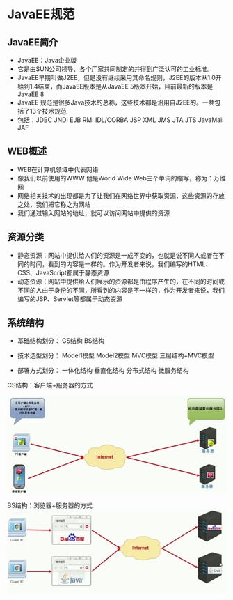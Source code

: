 # JavaEE规范

## JavaEE简介
* JavaEE：Java企业版
* 它是由SUN公司领导、各个厂家共同制定的并得到广泛认可的工业标准。
* JavaEE早期叫做J2EE，但是没有继续采用其命名规则，J2EE的版本从1.0开始到1.4结束，而JavaEE版本是从JavaEE 5版本开始，目前最新的版本是JavaEE 8
* JavaEE 规范是很多Java技术的总称，这些技术都是沿用自J2EE的。一共包括了13个技术规范
* 包括：JDBC JNDI EJB RMI IDL/CORBA JSP XML JMS JTA JTS JavaMail JAF
  
## WEB概述
* WEB在计算机领域中代表网络
* 像我们以前使用的WWW 他是World Wide Web三个单词的缩写，称为：万维网
* 网络相关技术的出现都是为了让我们在网络世界中获取资源，这些资源的存放之处，我们把它称之为网站
* 我们通过输入网站的地址，就可以访问网站中提供的资源

## 资源分类
* 静态资源：网站中提供给人们的资源是一成不变的，也就是说不同人或者在不同的时间，看到的内容是一样的。作为开发者来说，我们编写的HTML、CSS、JavaScript都属于静态资源
* 动态资源：网站中提供给人们展示的资源都是由程序产生的，在不同的时间或不同的人由于身份的不同，所看到的内容是不一样的，作为开发者来说，我们编写的JSP、Servlet等都属于动态资源


## 系统结构
* 基础结构划分：
  CS结构
  BS结构

* 技术选型划分：
  Model1模型
  Model2模型
  MVC模型
  三层结构+MVC模型

* 部署方式划分：
  一体化结构
  垂直化结构
  分布式结构
  微服务结构


CS结构：客户端+服务器的方式

![图 1](../../images/c6133e5052015988b7a7bc04267ea5c6a1e7c4776ead079b9cd889e9fbcd065e.png)  

BS结构：浏览器+服务器的方式
![图 3](../../images/a6bcee3fc54a5935cf1348199dd586bf2d849b17a1785afbaab8d1b8c20e6a0e.png)  



